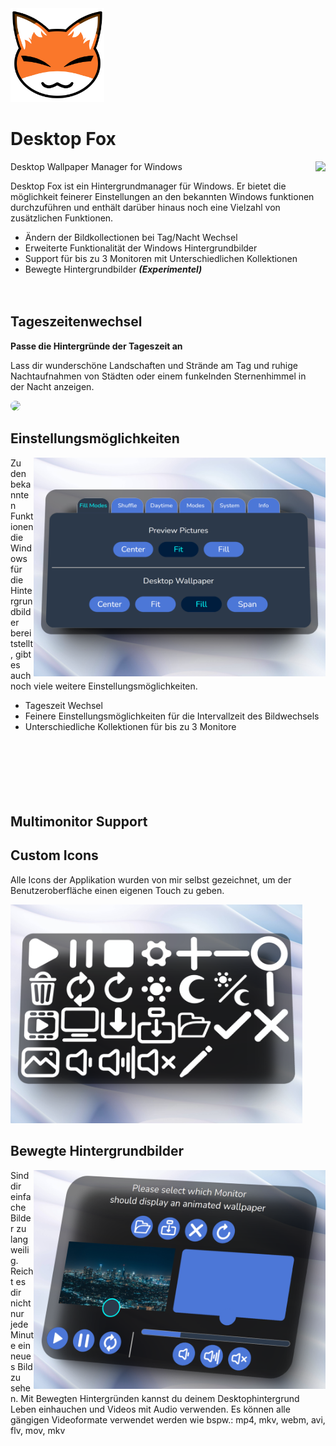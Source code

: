 <img src="DesktopFox/Assets/promo/DF_Icon_CorrectionL.png" height="150">

# Desktop Fox

<img src="DesktopFox/Assets/promo/DF_TitelBar.png" align="right" height="350">
Desktop Wallpaper Manager for Windows

Desktop Fox ist ein Hintergrundmanager für Windows. Er bietet die möglichkeit feinerer Einstellungen an den bekannten Windows funktionen durchzuführen und enthält darüber    hinaus noch eine Vielzahl von zusätzlichen Funktionen.

* Ändern der Bildkollectionen bei Tag/Nacht Wechsel
* Erweiterte Funktionalität der Windows Hintergrundbilder
* Support für bis zu 3 Monitoren mit Unterschiedlichen Kollektionen
* Bewegte Hintergrundbilder ***(Experimentel)***
<br/><br/><br/>

## Tageszeitenwechsel
**Passe die Hintergründe der Tageszeit an**
<p>Lass dir wunderschöne Landschaften und Strände am Tag und ruhige Nachtaufnahmen von Städten oder einem funkelnden Sternenhimmel in der Nacht anzeigen.</p>  

<img src="DesktopFox/Assets/promo/DF_NightDay.png" height="350" style="border-radius:50%">

## Einstellungsmöglichkeiten
<img src="DesktopFox/Assets/promo/DF_FillModes.png" height="350" align="right">

Zu den bekannten Funktionen die Windows für die Hintergrundbilder bereitstellt, gibt es auch noch viele weitere Einstellungsmöglichkeiten.
* Tageszeit Wechsel
* Feinere Einstellungsmöglichkeiten für die Intervallzeit des Bildwechsels
* Unterschiedliche Kollektionen für bis zu 3 Monitore
<br/><br/><br/><br/><br/><br/><br/>

## Multimonitor Support

## Custom Icons
Alle Icons der Applikation wurden von mir selbst gezeichnet, um der Benutzeroberfläche einen eigenen Touch zu geben.

<img src="DesktopFox/Assets/promo/DF_CustomIcons.png" height="350" >

## Bewegte Hintergrundbilder
<img src="DesktopFox/Assets/promo/DF_AnimatedConfigMenu.png" height="350" align="right">
Sind dir einfache Bilder zu langweilig. Reicht es dir nicht nur jede Minute ein neues Bild zu sehen.
Mit Bewegten Hintergründen kannst du deinem Desktophintergrund Leben einhauchen und Videos mit Audio verwenden.
Es können alle gängigen Videoformate verwendet werden wie bspw.: mp4, mkv, webm, avi, flv, mov, mkv 


